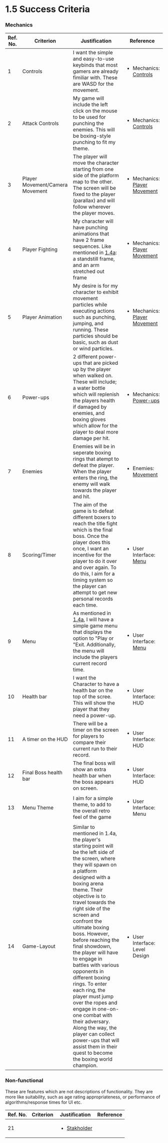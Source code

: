# 1.5 Success Criteria

### Mechanics

| Ref. No. | Criterion                       | Justification                                                                                                                                                                                                                                                                                                                                                                                                                                                                                                                                                                                                                                                    | Reference                                                                                                            |
| -------- | ------------------------------- | ---------------------------------------------------------------------------------------------------------------------------------------------------------------------------------------------------------------------------------------------------------------------------------------------------------------------------------------------------------------------------------------------------------------------------------------------------------------------------------------------------------------------------------------------------------------------------------------------------------------------------------------------------------------- | -------------------------------------------------------------------------------------------------------------------- |
| 1        | Controls                        | I want the simple and easy-to-use keybinds that most gamers are already fimiliar with. These are WASD for the movement.                                                                                                                                                                                                                                                                                                                                                                                                                                                                                                                                          | <ul><li>Mechanics: <a href="1.4a-features-of-the-proposed-solution.md#controls">Controls</a></li></ul>               |
| 2        | Attack Controls                 | My game will include the left click on the mouse to be used for punching the enemies. This will be boxing-style punching to fit my theme.                                                                                                                                                                                                                                                                                                                                                                                                                                                                                                                        | <ul><li>Mechanics: <a href="1.4a-features-of-the-proposed-solution.md#controls">Controls</a></li></ul>               |
| 3        | Player Movement/Camera Movement | The player will move the character starting from one side of the platform map to the other. The screen will be fixed to the player (parallax) and will follow wherever the player moves.                                                                                                                                                                                                                                                                                                                                                                                                                                                                         | <ul><li>Mechanics: <a href="1.4a-features-of-the-proposed-solution.md#player-movement">Player Movement</a></li></ul> |
| 4        | Player Fighting                 | My character will have punching animations that have 2 frame sequences. Like mentioned in [1.4a](1.4a-features-of-the-proposed-solution.md): a standstill frame, and an arm stretched out frame                                                                                                                                                                                                                                                                                                                                                                                                                                                                  | <ul><li>Mechanics: <a href="1.4a-features-of-the-proposed-solution.md#player-movement">Player Movement</a></li></ul> |
| 5        | Player Animation                | My desire is for my character to exhibit movement particles while executing actions such as punching, jumping, and running. These particles should be basic, such as dust or wind particles.                                                                                                                                                                                                                                                                                                                                                                                                                                                                     | <ul><li>Mechanics: <a href="1.4a-features-of-the-proposed-solution.md#player-movement">Player Movement</a></li></ul> |
| 6        | Power-ups                       | 2 different power-ups that are picked up by the player when walked on. These will include; a water bottle which will replenish the players health if damaged by enemies, and boxing gloves which allow for the player to deal more damage per hit.                                                                                                                                                                                                                                                                                                                                                                                                               | <ul><li>Mechanics: <a href="1.4a-features-of-the-proposed-solution.md#power-ups">Power-ups</a></li></ul>             |
| 7        | Enemies                         | Enemies will be in seperate boxing rings that atempt to defeat the player. When the player enters the ring, the enemy will walk towards the player and hit.                                                                                                                                                                                                                                                                                                                                                                                                                                                                                                      | <ul><li>Enemies: <a href="1.4a-features-of-the-proposed-solution.md#movement">Movement</a></li></ul>                 |
| 8        | Scoring/Timer                   | The aim of the game is to defeat different boxers to reach the title fight which is the final boss. Once the player does this once, I want an incentive for the player to do it over and over again. To do this, I aim for a timing system so the player can attempt to get new personal records each time.                                                                                                                                                                                                                                                                                                                                                      | <ul><li>User Interface: <a href="1.4a-features-of-the-proposed-solution.md#menu">Menu</a></li></ul>                  |
| 9        | Menu                            | As mentioned in [1.4a](1.4a-features-of-the-proposed-solution.md), I will have a simple game menu that displays the option to "Play or "Exit. Additionally, the menu will include the players current record time.                                                                                                                                                                                                                                                                                                                                                                                                                                               | <ul><li>User Interface: <a href="1.4a-features-of-the-proposed-solution.md#menu">Menu</a></li></ul>                  |
| 10       | Health bar                      | I want the Character to have a health bar on the top of the scree. This will show the player that they need a power-up.                                                                                                                                                                                                                                                                                                                                                                                                                                                                                                                                          | <ul><li>User Interface: HUD</li></ul>                                                                                |
| 11       | A timer on the HUD              | There will be a timer on the screen for players to compare their current run to their record.                                                                                                                                                                                                                                                                                                                                                                                                                                                                                                                                                                    | <ul><li>User Interface: HUD</li></ul>                                                                                |
| 12       | Final Boss health bar           | The final boss will show an extra health bar when the boss appears on screen.                                                                                                                                                                                                                                                                                                                                                                                                                                                                                                                                                                                    | <ul><li>User Interface: HUD</li></ul>                                                                                |
| 13       | Menu Theme                      | I aim for a simple theme, to add to the overall retro feel of the game                                                                                                                                                                                                                                                                                                                                                                                                                                                                                                                                                                                           | <ul><li>User Interface: Menu</li></ul>                                                                               |
| 14       | Game-Layout                     | Similar to mentioned in 1.4a, the player's starting point will be the left side of the screen, where they will spawn on a platform designed with a boxing arena theme. Their objective is to travel towards the right side of the screen and confront the ultimate boxing boss. However, before reaching the final showdown, the player will have to engage in battles with various opponents in different boxing rings. To enter each ring, the player must jump over the ropes and engage in one-on-one combat with their adversary. Along the way, the player can collect power-ups that will assist them in their quest to become the boxing world champion. | <ul><li>User Interface: Level Design</li></ul>                                                                       |

### Non-functional

These are features which are not descriptions of functionality. They are more like suitability, such as age rating appropriateness, or performance of algorithms/response times for UI etc.

| Ref. No. | Criterion | Justification                                                  | Reference |
| -------- | --------- | -------------------------------------------------------------- | --------- |
| 21       |           | <ul><li><a href="1.2-stakeholders.md">Stakholder</a></li></ul> |           |
